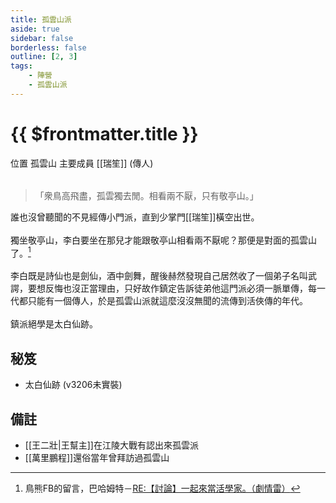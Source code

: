 ```yaml
---
title: 孤雲山派
aside: true
sidebar: false
borderless: false
outline: [2, 3]
tags:
    - 陣營
    - 孤雲山派
---
```


# {{ $frontmatter.title }}

<InfoList position="right">
	<Info title="陣營資料" :open=true>
		<table>
			<ChTr>
				<ChTd isTitle=true>
					位置
				</ChTd>
				<ChTd>
					孤雲山
				</ChTd>
			</ChTr>
			<ChTr>
				<ChTd isTitle=true position='center'>
					主要成員
				</ChTd>
			</ChTr>
			<ChTr>
                <ChTd position='center'>
                    [[瑞笙]] (傳人)
                </ChTd>
            </ChTr>
		</table>
	</Info>
</InfoList>

> 「衆鳥高飛盡，孤雲獨去閒。相看兩不厭，只有敬亭山。」

誰也沒曾聽聞的不見經傳小門派，直到少掌門[[瑞笙]]橫空出世。
<br><br>
獨坐敬亭山，李白要坐在那兒才能跟敬亭山相看兩不厭呢？那便是對面的孤雲山了。[^1]
<br><br>
李白既是詩仙也是劍仙，酒中劍舞，醒後赫然發現自己居然收了一個弟子名叫武諤，要想反悔也沒正當理由，只好故作鎮定告訴徒弟他這門派必須一脈單傳，每一代都只能有一個傳人，於是孤雲山派就這麼沒沒無聞的流傳到活俠傳的年代。
<br><br>
鎮派絕學是太白仙跡。
<br clear="all">

## 秘笈

- 太白仙跡 (v3206未實裝)

## 備註

- [[王二壯|王幫主]]在江陵大戰有認出來孤雲派
- [[萬里鵬程]]還俗當年曾拜訪過孤雲山

[^1]: 鳥熊FB的留言，巴哈姆特－[RE:【討論】一起來當活學家。（劇情雷）](https://forum.gamer.com.tw/Co.php?bsn=73317&sn=5513)